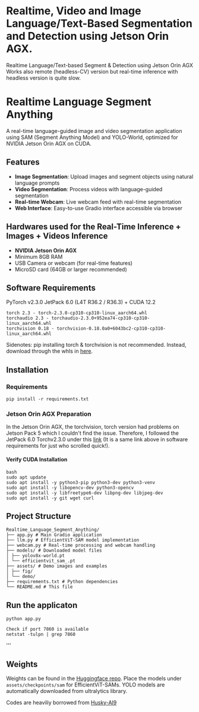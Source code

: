 # Realtime, Video and Image Language/Text-Based Segmentation and Detection using Jetson Orin AGX. 
Realtime Language/Text-based Segment &amp; Detection using Jetson Orin AGX
Works also remote (headless-CV) version but real-time inference with headless version is quite slow. 


# Realtime Language Segment Anything

A real-time language-guided image and video segmentation application using SAM (Segment Anything Model) and YOLO-World, optimized for NVIDIA Jetson Orin AGX on CUDA.

## Features

- **Image Segmentation**: Upload images and segment objects using natural language prompts
- **Video Segmentation**: Process videos with language-guided segmentation
- **Real-time Webcam**: Live webcam feed with real-time segmentation
- **Web Interface**: Easy-to-use Gradio interface accessible via browser

## Hardwares used for the Real-Time Inference + Images + Videos Inference

- **NVIDIA Jetson Orin AGX**
- Minimum 8GB RAM
- USB Camera or webcam (for real-time features)
- MicroSD card (64GB or larger recommended)

## Software Requirements

PyTorch v2.3.0
JetPack 6.0 (L4T R36.2 / R36.3) + CUDA 12.2
```
torch 2.3 - torch-2.3.0-cp310-cp310-linux_aarch64.whl
torchaudio 2.3 - torchaudio-2.3.0+952ea74-cp310-cp310-linux_aarch64.whl
torchvision 0.18 - torchvision-0.18.0a0+6043bc2-cp310-cp310-linux_aarch64.whl
```
Sidenotes: pip installing torch & torchvision is not recommended. Instead, download through the whls in [here]( https://forums.developer.nvidia.com/t/pytorch-for-jetson/72048).

## Installation

### Requirements
```
pip install -r requirements.txt

```

### Jetson Orin AGX Preparation

In the Jetson Orin AGX, the torchvision, torch version had problems on Jetson Pack 5 which I couldn't find the issue.
Therefore, I followed the JetPack 6.0 Torchv2.3.0 under this [link]( https://forums.developer.nvidia.com/t/pytorch-for-jetson/72048) (It is a same link above in software requirements for just who scrolled quick!). 

#### Verify CUDA Installation
```
bash
sudo apt update
sudo apt install -y python3-pip python3-dev python3-venv
sudo apt install -y libopencv-dev python3-opencv
sudo apt install -y libfreetype6-dev libpng-dev libjpeg-dev
sudo apt install -y git wget curl
```


## Project Structure
```
Realtime_Language_Segment_Anything/
├── app.py # Main Gradio application
├── llm.py # EfficientViT-SAM model implementation
├── webcam.py # Real-time processing and webcam handling
├── models/ # Downloaded model files
│ ├── yolov8x-world.pt
│ └── efficientvit_sam_.pt
├── assets/ # Demo images and examples
│ ├── fig/
│ └── demo/
├── requirements.txt # Python dependencies
└── README.md # This file
```
## Run the applicaton
```
python app.py

Check if port 7860 is available
netstat -tulpn | grep 7860
```

'''
## Weights 
Weights can be found in the [Huggingface repo](https://huggingface.co/mit-han-lab/efficientvit-sam/tree/main).
Place the models under `assets/checkpoints/sam` for EfficientViT-SAMs.
YOLO models are automatically downloaded from ultralytics library.

Codes are heaviliy borrowed from [Husky-AI9](https://github.com/Husky-AI9/Realtime_Language_Segment_Anything])
